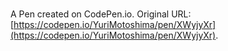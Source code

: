 # 

A Pen created on CodePen.io. Original URL: [https://codepen.io/YuriMotoshima/pen/XWyjyXr](https://codepen.io/YuriMotoshima/pen/XWyjyXr).

